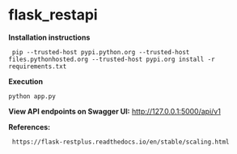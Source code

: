 # flask_restapi


**Installation instructions**

     pip --trusted-host pypi.python.org --trusted-host files.pythonhosted.org --trusted-host pypi.org install -r requirements.txt

**Execution**

    python app.py

**View API endpoints on Swagger UI:**  http://127.0.0.1:5000/api/v1
 
**References:**
     
   
     https://flask-restplus.readthedocs.io/en/stable/scaling.html
